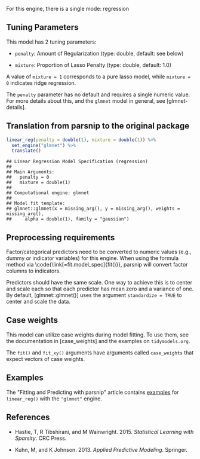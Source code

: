 


For this engine, there is a single mode: regression

## Tuning Parameters



This model has 2 tuning parameters:

- `penalty`: Amount of Regularization (type: double, default: see below)

- `mixture`: Proportion of Lasso Penalty (type: double, default: 1.0)

A value of `mixture = 1` corresponds to a pure lasso model, while `mixture = 0` indicates ridge regression.

The `penalty` parameter has no default and requires a single numeric value. For more details about this, and the `glmnet` model in general, see [glmnet-details].

## Translation from parsnip to the original package


```r
linear_reg(penalty = double(1), mixture = double(1)) %>% 
  set_engine("glmnet") %>% 
  translate()
```

```
## Linear Regression Model Specification (regression)
## 
## Main Arguments:
##   penalty = 0
##   mixture = double(1)
## 
## Computational engine: glmnet 
## 
## Model fit template:
## glmnet::glmnet(x = missing_arg(), y = missing_arg(), weights = missing_arg(), 
##     alpha = double(1), family = "gaussian")
```

## Preprocessing requirements


Factor/categorical predictors need to be converted to numeric values (e.g., dummy or indicator variables) for this engine. When using the formula method via \\code{\\link[=fit.model_spec]{fit()}}, parsnip will convert factor columns to indicators.


Predictors should have the same scale. One way to achieve this is to center and 
scale each so that each predictor has mean zero and a variance of one.
By default, [glmnet::glmnet()] uses the argument `standardize = TRUE` to center and scale the data. 

## Case weights


This model can utilize case weights during model fitting. To use them, see the documentation in [case_weights] and the examples on `tidymodels.org`. 

The `fit()` and `fit_xy()` arguments have arguments called `case_weights` that expect vectors of case weights. 

## Examples 

The "Fitting and Predicting with parsnip" article contains [examples](https://parsnip.tidymodels.org/articles/articles/Examples.html#linear-reg-glmnet) for `linear_reg()` with the `"glmnet"` engine.

## References

 - Hastie, T, R Tibshirani, and M Wainwright. 2015. _Statistical Learning with Sparsity_. CRC Press.
 
 - Kuhn, M, and K Johnson. 2013. _Applied Predictive Modeling_. Springer.

